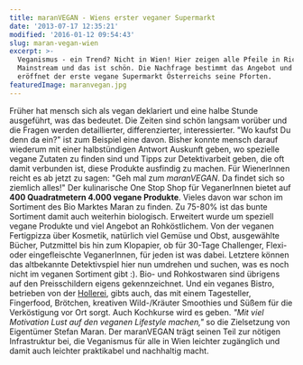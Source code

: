 ```yaml
---
title: maranVEGAN - Wiens erster veganer Supermarkt
date: '2013-07-17 12:35:21'
modified: '2016-01-12 09:54:43'
slug: maran-vegan-wien
excerpt: >-
  Veganismus - ein Trend? Nicht in Wien! Hier zeigen alle Pfeile in Richtung
  Mainstream und das ist schön. Die Nachfrage bestimmt das Angebot und so
  eröffnet der erste vegane Supermarkt Österreichs seine Pforten. 
featuredImage: maranvegan.jpg
---
```


Früher hat mensch sich als vegan deklariert und eine halbe Stunde ausgeführt, was das bedeutet. Die Zeiten sind schön langsam vorüber und die Fragen werden detaillierter, differenzierter, interessierter. "Wo kaufst Du denn da ein?" ist zum Beispiel eine davon. Bisher konnte mensch darauf wiederum mit einer halbstündigen Antwort Auskunft geben, wo spezielle vegane Zutaten zu finden sind und Tipps zur Detektivarbeit geben, die oft damit verbunden ist, diese Produkte ausfindig zu machen. Für WienerInnen reicht es ab jetzt zu sagen: "Geh mal zum _maranVEGAN_. Da findet sich so ziemlich alles!" Der kulinarische One Stop Shop für VeganerInnen bietet auf **400 Quadratmetern 4.000 vegane Produkte**. Vieles davon war schon im Sortiment des Bio Marktes Maran zu finden. Zu 75-80% ist das bunte Sortiment damit auch weiterhin biologisch. Erweitert wurde um speziell vegane Produkte und viel Angebot an Rohköstlichem. Von der veganen Fertigpizza über Kosmetik, natürlich viel Gemüse und Obst, ausgewählte Bücher, Putzmittel bis hin zum Klopapier, ob für 30-Tage Challenger, Flexi- oder eingefleischte VeganerInnen, für jeden ist was dabei. Letztere können das altbekannte Detektivspiel hier nun umdrehen und suchen, was es noch nicht im veganen Sortiment gibt :). Bio- und Rohkostwaren sind übrigens auf den Preisschildern eigens gekennzeichnet. [<!-- Image removed (no copyright): sortiment-maranvegan-300x225.jpg -->](https://www.veganblatt.com/i/sortiment-maranvegan.jpg) Und ein veganes Bistro, betrieben von der [Hollerei](http://www.hollerei.at/), gibts auch, das mit einem Tagesteller, Fingerfood, Brötchen, kreativen Wild-/Kräuter Smoothies und Süßem für die Verköstigung vor Ort sorgt. Auch Kochkurse wird es geben. [<!-- Image removed (no copyright): bistro-hollerei-maranvegan-300x112.jpg -->](https://www.veganblatt.com/i/bistro-hollerei-maranvegan.jpg) _"Mit viel Motivation Lust auf den veganen Lifestyle machen,"_ so die Zielsetzung von Eigentümer Stefan Maran. Der maranVEGAN trägt seinen Teil zur nötigen Infrastruktur bei, die Veganismus für alle in Wien leichter zugänglich und damit auch leichter praktikabel und nachhaltig macht.
